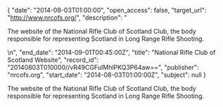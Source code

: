 {
  "date": "2014-08-03T01:00:00", 
  "open_access": false, 
  "target_url": "http://www.nrcofs.org/", 
  "description": "<p>The website of the National Rifle Club of Scotland Club, the body responsible for representing Scotland in Long Range Rifle Shooting.</p>\n", 
  "end_date": "2014-09-01T00:45:00Z", 
  "title": "National Rifle Club of Scotland Website", 
  "record_id": "20140803T010000//vR49CGFuIMhlPKQ3P64aw==", 
  "publisher": "nrcofs.org", 
  "start_date": "2014-08-03T01:00:00Z", 
  "subject": null
}

<p>The website of the National Rifle Club of Scotland Club, the body responsible for representing Scotland in Long Range Rifle Shooting.</p>
